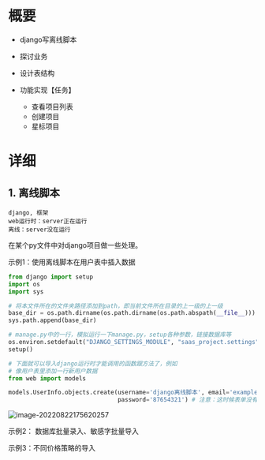 # 概要

- django写离线脚本

- 探讨业务

- 设计表结构

- 功能实现【任务】

  - 查看项目列表
  - 创建项目
  - 星标项目

  

# 详细

## 1. 离线脚本

```
django, 框架
web运行时：server正在运行
离线：server没在运行
```

在某个py文件中对django项目做一些处理。

示例1：使用离线脚本在用户表中插入数据

```python
from django import setup
import os
import sys

# 将本文件所在的文件夹路径添加到path，即当前文件所在目录的上一级的上一级
base_dir = os.path.dirname(os.path.dirname(os.path.abspath(__file__)))
sys.path.append(base_dir)

# manage.py中的一行，模拟运行一下manage.py，setup各种参数，链接数据库等
os.environ.setdefault("DJANGO_SETTINGS_MODULE", "saas_project.settings")
setup()

# 下面就可以导入django运行时才能调用的函数跟方法了，例如
# 像用户表里添加一行新用户数据
from web import models

models.UserInfo.objects.create(username='django离线脚本', email='example@example.com', mobile_phone='8888888888',
                               password='87654321') # 注意：这时候表单没有验证功能，且密码不会被md5加密

```

![image-20220822175620257](C:\Users\zieft\AppData\Roaming\Typora\typora-user-images\image-20220822175620257.png)

示例2： 数据库批量录入、敏感字批量导入

示例3：不同价格策略的导入